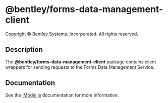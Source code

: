 # @bentley/forms-data-management-client

Copyright © Bentley Systems, Incorporated. All rights reserved.

## Description

The __@bentley/forms-data-management-client__ package contains client wrappers for sending requests to the Forms Data Management Service.

## Documentation

See the [iModel.js](https://www.imodeljs.org) documentation for more information.

